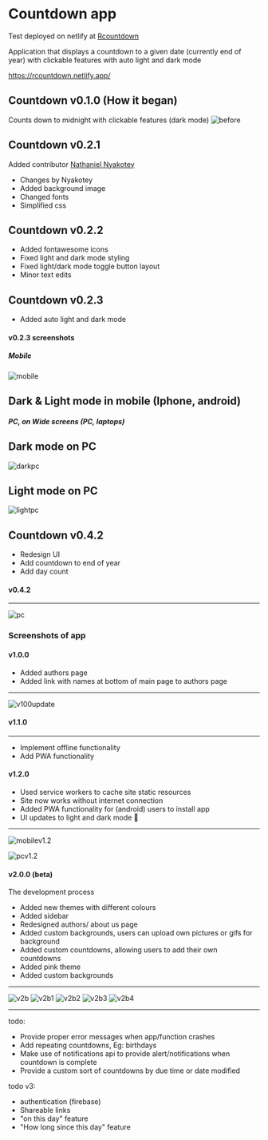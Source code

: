 # Countdown app
Test deployed on netlify at [Rcountdown](https://rcountdown.netlify.app/)

Application that displays a countdown to a given date (currently end of year) with clickable features with auto light and dark mode

https://rcountdown.netlify.app/

## Countdown v0.1.0 (How it began)
Counts down to midnight with clickable features (dark mode)
![before](https://user-images.githubusercontent.com/73431750/147592275-2123d01f-a49a-40c4-afa5-6e563450da5c.png)


## Countdown v0.2.1

Added contributor [Nathaniel Nyakotey](https://github.com/nyakotey)

* Changes by Nyakotey
* Added background image
* Changed fonts
* Simplified css

## Countdown v0.2.2
* Added fontawesome icons
* Fixed light and dark mode styling
* Fixed light/dark mode toggle button layout
* Minor text edits

## Countdown v0.2.3
* Added auto light and dark mode

#### v0.2.3 screenshots
##### Mobile
![mobile](https://user-images.githubusercontent.com/73431750/147591678-5b72d187-91a4-453e-bf5e-e13989782adb.png)

Dark & Light mode in mobile (Iphone, android)
---

##### PC, on Wide screens (PC, laptops)
Dark mode on PC
---
![darkpc](https://user-images.githubusercontent.com/73431750/147591798-52dc8861-8e7c-456e-bdc2-2f4c2880e320.png)


Light mode on PC
---
![lightpc](https://user-images.githubusercontent.com/73431750/147591915-d0a48f8d-c104-4fef-85bb-1467fffdcc53.png)


## Countdown v0.4.2
* Redesign UI
* Add countdown to end of year
* Add day count

#### v0.4.2
---
![pc](https://user-images.githubusercontent.com/73431750/147855844-e87ce479-6e63-4ee5-9e73-53b29cdfb2bb.png)

### Screenshots of app 



#### v1.0.0
* Added authors page
* Added link with names at bottom of main page to authors page
---
![v100update](https://user-images.githubusercontent.com/73431750/150794436-9998eed7-c0a2-4621-8c62-19119b7ad679.png)


#### v1.1.0
---
* Implement offline functionality
* Add PWA functionality


#### v1.2.0
* Used service workers to cache site static resources
* Site now works without internet connection
* Added PWA functionality for (android) users to install app
* UI updates to light and dark mode 👀
---
![mobilev1.2](https://user-images.githubusercontent.com/73431750/149920295-20edf313-7736-45b7-9451-02949f64593c.png)

![pcv1.2](https://user-images.githubusercontent.com/73431750/149921160-cb97133b-84c5-4c72-8084-5dcbc574a532.png)


#### v2.0.0 (beta) 
The development process

* Added new themes with different colours
* Added sidebar
* Redesigned authors/ about us page
* Added custom backgrounds, users can upload own pictures or gifs for background
* Added custom countdowns, allowing users to add their own countdowns
* Added pink theme
* Added custom backgrounds
---


![v2b](https://user-images.githubusercontent.com/73431750/154068140-a8650180-7427-4816-8ca2-d5f8907d34b2.png)
![v2b1](https://user-images.githubusercontent.com/73431750/154068146-33bf9280-15fc-4c12-9142-4470208705d9.png)
![v2b2](https://user-images.githubusercontent.com/73431750/154068151-24b3fb27-7835-4efa-a0d3-73205015f560.png)
![v2b3](https://user-images.githubusercontent.com/73431750/154068153-b87fa7a2-e855-4dd9-bfff-20487f7898e7.png)
![v2b4](https://user-images.githubusercontent.com/73431750/154068156-19e978cd-bc66-4d76-bc92-3ff101d543bb.png)

---
todo: 
* Provide proper error messages when app/function crashes
* Add repeating countdowns, Eg: birthdays
* Make use of notifications api to provide alert/notifications when countdown is complete
* Provide a custom sort of countdowns by due time or date modified

todo v3:
* authentication (firebase)
* Shareable links
* "on this day" feature
* "How long since this day" feature
